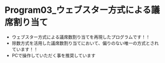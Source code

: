 # Program03_ウェブスター方式による議席割り当て

* ウェブスター方式による議席数割り当てを再現したプログラムです！！
* 除数方式を活用した議席数割り当てにおいて、偏りのない唯一の方式とされています！！
* PCで操作していただく事を推奨しています

